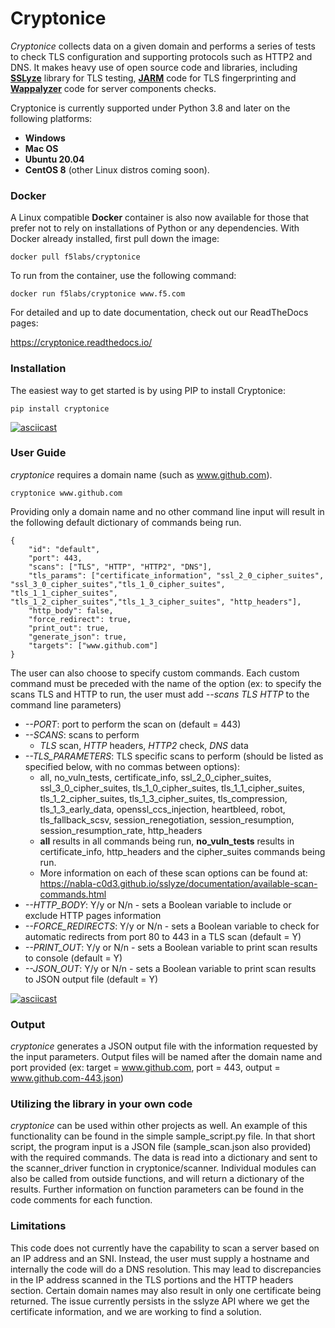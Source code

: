 # Cryptonice
_Cryptonice_ collects data on a given domain and performs a series of tests to check TLS configuration and supporting protocols such as HTTP2 and DNS. It makes heavy use of open source code and libraries, including [**SSLyze**](https://github.com/nabla-c0d3/sslyze) library for TLS testing, [**JARM**](https://github.com/salesforce/jarm) code for TLS fingerprinting and [**Wappalyzer**](https://github.com/AliasIO/Wappalyzer) code for server components checks.

Cryptonice is currently supported under Python 3.8 and later on the following platforms:

- **Windows**
- **Mac OS**
- **Ubuntu 20.04**
- **CentOS 8** (other Linux distros coming soon).

### Docker

A Linux compatible **Docker** container is also now available for those that prefer not to rely on installations of Python or any dependencies. With Docker already installed, first pull down the image:

`docker pull f5labs/cryptonice`

To run from the container, use the following command:

`docker run f5labs/cryptonice www.f5.com`

For detailed and up to date documentation, check out our ReadTheDocs pages:

https://cryptonice.readthedocs.io/


### Installation

The easiest way to get started is by using PIP to install Cryptonice:

`pip install cryptonice`

[![asciicast](https://asciinema.org/a/354489.svg)](https://asciinema.org/a/354489?speed=3&autoplay=1)


### User Guide

_cryptonice_ requires a domain name (such as www.github.com).

`cryptonice www.github.com`

Providing only a domain name and no other command line input will result in the following default dictionary of commands being run.

    {
	    "id": "default",
	    "port": 443,
	    "scans": ["TLS", "HTTP", "HTTP2", "DNS"],
	    "tls_params": ["certificate_information", "ssl_2_0_cipher_suites", "ssl_3_0_cipher_suites","tls_1_0_cipher_suites", "tls_1_1_cipher_suites", "tls_1_2_cipher_suites","tls_1_3_cipher_suites", "http_headers"],
	    "http_body": false,
	    "force_redirect": true,
	    "print_out": true,
	    "generate_json": true,
	    "targets": ["www.github.com"]
    }

The user can also choose to specify custom commands. Each custom command must be preceded with the name of the option (ex: to specify the scans TLS and HTTP to run, the user must add _--scans TLS HTTP_ to the command line parameters)
- _--PORT_: port to perform the scan on (default = 443)
- _--SCANS_: scans to perform
    - _TLS_ scan, _HTTP_ headers, _HTTP2_ check, _DNS_ data
- _--TLS_PARAMETERS_: TLS specific scans to perform (should be listed as specified below, with no commas between options):
    - all, no_vuln_tests, certificate_info, ssl_2_0_cipher_suites, ssl_3_0_cipher_suites, tls_1_0_cipher_suites,
      tls_1_1_cipher_suites, tls_1_2_cipher_suites, tls_1_3_cipher_suites, tls_compression,
      tls_1_3_early_data, openssl_ccs_injection, heartbleed, robot, tls_fallback_scsv,
      session_renegotiation, session_resumption, session_resumption_rate, http_headers
    - **all** results in all commands being run, **no_vuln_tests** results in certificate_info, http_headers and the cipher_suites commands being run.
    - More information on each of these scan options can be found at: https://nabla-c0d3.github.io/sslyze/documentation/available-scan-commands.html
- _--HTTP_BODY_: Y/y or N/n - sets a Boolean variable to include or exclude HTTP pages information
- _--FORCE_REDIRECTS_: Y/y or N/n - sets a Boolean variable to check for automatic redirects from port 80 to 443 in a TLS scan (default = Y)
- _--PRINT_OUT_: Y/y or N/n - sets a Boolean variable to print scan results to console (default = Y)
- _--JSON_OUT_: Y/y or N/n - sets a Boolean variable to print scan results to JSON output file (default = Y)

[![asciicast](https://asciinema.org/a/354498.svg)](https://asciinema.org/a/354498)

### Output
_cryptonice_ generates a JSON output file with the information requested by the input parameters. Output files will be named after the domain name and port provided (ex: target = www.github.com, port = 443, output = www.github.com-443.json)


### Utilizing the library in your own code
_cryptonice_ can be used within other projects as well. An example of this functionality can be found in the simple sample_script.py file. In that short script, the program input is a JSON file (sample_scan.json also provided) with the required commands. The data is read into a dictionary and sent to the scanner_driver function in cryptonice/scanner. Individual modules can also be called from outside functions, and will return a dictionary of the results. Further information on function parameters can be found in the code comments for each function.


### Limitations
This code does not currently have the capability to scan a server based on an IP address and an SNI. Instead, the user must supply a hostname and internally the code will do a DNS resolution. This may lead to discrepancies in the IP address scanned in the TLS portions and the HTTP headers section. Certain domain names may also result in only one certificate being returned. The issue currently persists in the sslyze API where we get the certificate information, and we are working to find a solution.
